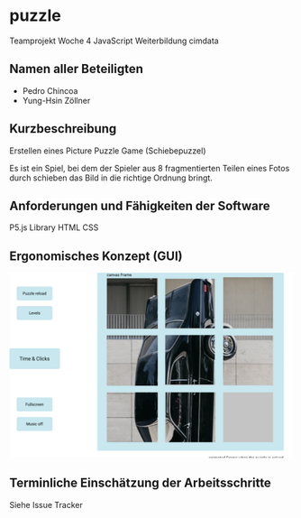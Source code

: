 # puzzle
Teamprojekt Woche 4 JavaScript Weiterbildung cimdata

## Namen aller Beteiligten
- Pedro Chincoa
- Yung-Hsin Zöllner

## Kurzbeschreibung
Erstellen eines Picture Puzzle Game (Schiebepuzzel)

Es ist ein Spiel, bei dem der Spieler aus 8 fragmentierten Teilen eines Fotos durch schieben das Bild in die richtige Ordnung bringt.

## Anforderungen und Fähigkeiten der Software
P5.js Library
HTML
CSS

## Ergonomisches Konzept (GUI)
![Concept](/project%20js2/Puzzle%20Game%20Js%20Kurs.png)

## Terminliche Einschätzung der Arbeitsschritte
Siehe Issue Tracker

